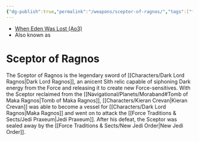 ```yaml
---
{"dg-publish":true,"permalink":"/weapons/sceptor-of-ragnos/","tags":["fauna"],"noteIcon":"saber1"}
---
```


- [When Eden Was Lost (Ao3)](https://archiveofourown.org/works/19334440)
- Also known as
# Sceptor of Ragnos
The Sceptor of Ragnos is the legendary sword of [[Characters/Dark Lord Ragnos\|Dark Lord Ragnos]], an anicent Sith relic capable of siphoning Dark energy from the Force and releasing it to create new Force-sensitives. With the Sceptor reclaimed from the [[Navigational/Planets/Moraband#Tomb of Maka Ragnos\|Tomb of Maka Ragnos]], [[Characters/Kieran Crevan\|Kieran Crevan]] was able to become a vessel for [[Characters/Dark Lord Ragnos\|Maka Ragnos]] and went on to attack the [[Force Traditions & Sects/Jedi Praxeum\|Jedi Praxeum]]. After his defeat, the Sceptor was sealed away by the [[Force Traditions & Sects/New Jedi Order\|New Jedi Order]].